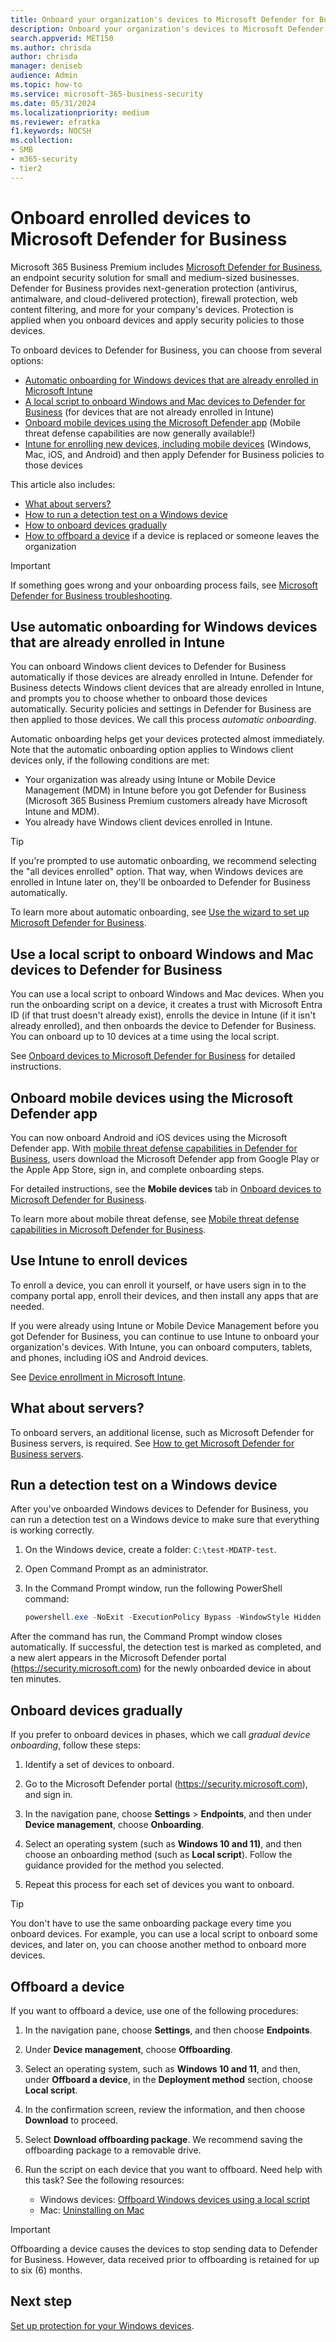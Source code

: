 ```yaml
---
title: Onboard your organization's devices to Microsoft Defender for Business
description: Onboard your organization's devices to Microsoft Defender for Business
search.appverid: MET150
ms.author: chrisda
author: chrisda
manager: deniseb
audience: Admin
ms.topic: how-to
ms.service: microsoft-365-business-security
ms.date: 05/31/2024
ms.localizationpriority: medium
ms.reviewer: efratka
f1.keywords: NOCSH
ms.collection:
- SMB
- m365-security
- tier2
---
```


# Onboard enrolled devices to Microsoft Defender for Business

Microsoft 365 Business Premium includes [Microsoft Defender for Business](../security/defender-business/mdb-overview.md), an endpoint security solution for small and medium-sized businesses. Defender for Business provides next-generation protection (antivirus, antimalware, and cloud-delivered protection), firewall protection, web content filtering, and more for your company's devices. Protection is applied when you onboard devices and apply security policies to those devices.

To onboard devices to Defender for Business, you can choose from several options:

- [Automatic onboarding for Windows devices that are already enrolled in Microsoft Intune](#use-automatic-onboarding-for-windows-devices-that-are-already-enrolled-in-intune)
- [A local script to onboard Windows and Mac devices to Defender for Business](#use-a-local-script-to-onboard-windows-and-mac-devices-to-defender-for-business) (for devices that are not already enrolled in Intune)
- [Onboard mobile devices using the Microsoft Defender app](#onboard-mobile-devices-using-the-microsoft-defender-app) (Mobile threat defense capabilities are now generally available!)
- [Intune for enrolling new devices, including mobile devices](#use-intune-to-enroll-devices) (Windows, Mac, iOS, and Android) and then apply Defender for Business policies to those devices

This article also includes:

- [What about servers?](#what-about-servers)
- [How to run a detection test on a Windows device](#run-a-detection-test-on-a-windows-device)
- [How to onboard devices gradually](#onboard-devices-gradually)
- [How to offboard a device](#offboard-a-device) if a device is replaced or someone leaves the organization

> [!IMPORTANT]
> If something goes wrong and your onboarding process fails, see [Microsoft Defender for Business troubleshooting](../security/defender-business/mdb-troubleshooting.yml).

## Use automatic onboarding for Windows devices that are already enrolled in Intune

You can onboard Windows client devices to Defender for Business automatically if those devices are already enrolled in Intune. Defender for Business detects Windows client devices that are already enrolled in Intune, and prompts you to choose whether to onboard those devices automatically. Security policies and settings in Defender for Business are then applied to those devices. We call this process *automatic onboarding*.

Automatic onboarding helps get your devices protected almost immediately.
Note that the automatic onboarding option applies to Windows client devices only, if the following conditions are met:

- Your organization was already using Intune or Mobile Device Management (MDM) in Intune before you got Defender for Business (Microsoft 365 Business Premium customers already have Microsoft Intune and MDM).
- You already have Windows client devices enrolled in Intune.

> [!TIP]
> If you're prompted to use automatic onboarding, we recommend selecting the "all devices enrolled" option. That way, when Windows devices are enrolled in Intune later on, they'll be onboarded to Defender for Business automatically.

To learn more about automatic onboarding, see [Use the wizard to set up Microsoft Defender for Business](../security/defender-business/mdb-use-wizard.md).

## Use a local script to onboard Windows and Mac devices to Defender for Business

You can use a local script to onboard Windows and Mac devices. When you run the onboarding script on a device, it creates a trust with Microsoft Entra ID (if that trust doesn't already exist), enrolls the device in Intune (if it isn't already enrolled), and then onboards the device to Defender for Business. You can onboard up to 10 devices at a time using the local script.

See [Onboard devices to Microsoft Defender for Business](../security/defender-business/mdb-onboard-devices.md) for detailed instructions.

## Onboard mobile devices using the Microsoft Defender app

You can now onboard Android and iOS devices using the Microsoft Defender app. With [mobile threat defense capabilities in Defender for Business](../security/defender-business/mdb-mtd.md), users download the Microsoft Defender app from Google Play or the Apple App Store, sign in, and complete onboarding steps.

For detailed instructions, see the **Mobile devices** tab in [Onboard devices to Microsoft Defender for Business](../security/defender-business/mdb-onboard-devices.md).

To learn more about mobile threat defense, see [Mobile threat defense capabilities in Microsoft Defender for Business](../security/defender-business/mdb-mtd.md).

## Use Intune to enroll devices

To enroll a device, you can enroll it yourself, or have users sign in to the company portal app, enroll their devices, and then install any apps that are needed.

If you were already using Intune or Mobile Device Management before you got Defender for Business, you can continue to use Intune to onboard your organization's devices. With Intune, you can onboard computers, tablets, and phones, including iOS and Android devices.

See [Device enrollment in Microsoft Intune](/mem/intune/enrollment/device-enrollment).

## What about servers?

To onboard servers, an additional license, such as Microsoft Defender for Business servers, is required. See [How to get Microsoft Defender for Business servers](../security/defender-business/get-defender-business-servers.md).

## Run a detection test on a Windows device

After you've onboarded Windows devices to Defender for Business, you can run a detection test on a Windows device to make sure that everything is working correctly.

1. On the Windows device, create a folder: `C:\test-MDATP-test`.

2. Open Command Prompt as an administrator.

3. In the Command Prompt window, run the following PowerShell command:

   ```powershell
   powershell.exe -NoExit -ExecutionPolicy Bypass -WindowStyle Hidden $ErrorActionPreference = 'silentlycontinue';(New-Object System.Net.WebClient).DownloadFile('http://127.0.0.1/1.exe', 'C:\\test-MDATP-test\\invoice.exe');Start-Process 'C:\\test-MDATP-test\\invoice.exe'
   ```

After the command has run, the Command Prompt window closes automatically. If successful, the detection test is marked as completed, and a new alert appears in the Microsoft Defender portal (<https://security.microsoft.com>) for the newly onboarded device in about ten minutes.

## Onboard devices gradually

If you prefer to onboard devices in phases, which we call *gradual device onboarding*, follow these steps:

1. Identify a set of devices to onboard.

2. Go to the Microsoft Defender portal (<https://security.microsoft.com>), and sign in.

3. In the navigation pane, choose **Settings** > **Endpoints**, and then under **Device management**, choose **Onboarding**.

4. Select an operating system (such as **Windows 10 and 11)**, and then choose an onboarding method (such as **Local script**). Follow the guidance provided for the method you selected.

5. Repeat this process for each set of devices you want to onboard.

> [!TIP]
> You don't have to use the same onboarding package every time you onboard devices. For example, you can use a local script to onboard some devices, and later on, you can choose another method to onboard more devices.

## Offboard a device

If you want to offboard a device, use one of the following procedures:

1. In the navigation pane, choose **Settings**, and then choose **Endpoints**.

2. Under **Device management**, choose **Offboarding**.

3. Select an operating system, such as **Windows 10 and 11**, and then, under **Offboard a device**, in the **Deployment method** section, choose **Local script**.

4. In the confirmation screen, review the information, and then choose **Download** to proceed.

5. Select **Download offboarding package**. We recommend saving the offboarding package to a removable drive.

6. Run the script on each device that you want to offboard. Need help with this task? See the following resources:
   - Windows devices: [Offboard Windows devices using a local script](../security/defender-endpoint/configure-endpoints-script.md#offboard-devices-using-a-local-script)
   - Mac: [Uninstalling on Mac](../security/defender-endpoint/mac-resources.md#uninstalling)

> [!IMPORTANT]
> Offboarding a device causes the devices to stop sending data to Defender for Business. However, data received prior to offboarding is retained for up to six (6) months.

## Next step

[Set up protection for your Windows devices](m365bp-protection-settings-for-windows-10-devices.md).
